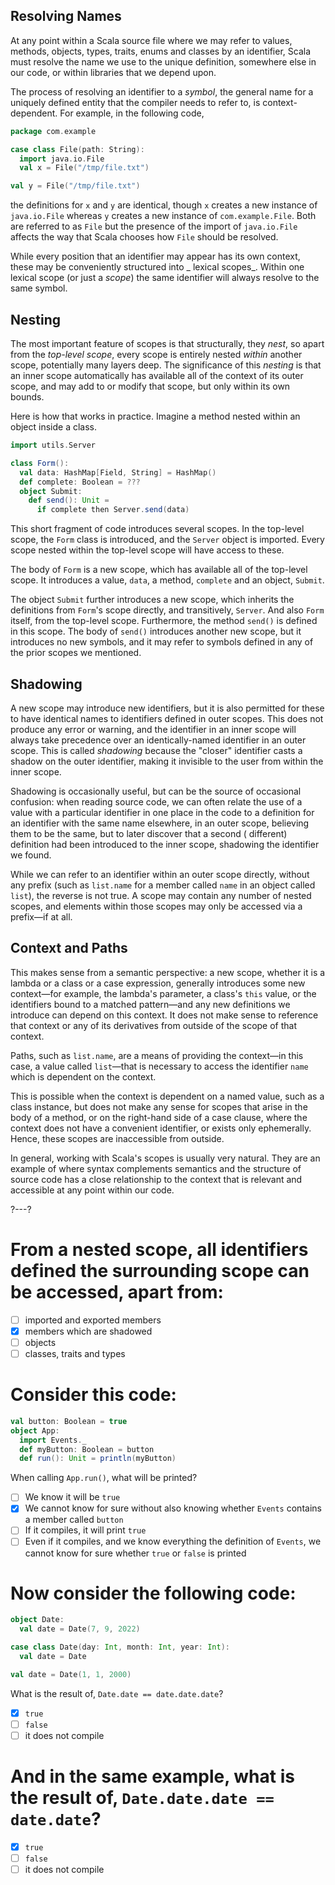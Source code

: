 ## Resolving Names

At any point within a Scala source file where we may refer to values, methods, objects, types, traits, enums and classes
by an identifier, Scala must resolve the name we use to the unique definition, somewhere else in our code, or within
libraries that we depend upon.

The process of resolving an identifier to a _symbol_, the general name for a uniquely defined entity that the compiler
needs to refer to, is context-dependent. For example, in the following code,

```scala
package com.example

case class File(path: String):
  import java.io.File
  val x = File("/tmp/file.txt")

val y = File("/tmp/file.txt")
```

the definitions for `x` and `y` are identical, though `x` creates a new instance of `java.io.File` whereas `y`
creates a new instance of `com.example.File`. Both are referred to as `File` but the presence of the import of
`java.io.File` affects the way that Scala chooses how `File` should be resolved.

While every position that an identifier may appear has its own context, these may be conveniently structured into _
lexical scopes_. Within one lexical scope (or just a _scope_) the same identifier will always resolve to the same
symbol.

## Nesting

The most important feature of scopes is that structurally, they _nest_, so apart from the _top-level scope_, every scope
is entirely nested _within_ another scope, potentially many layers deep. The significance of this
_nesting_ is that an inner scope automatically has available all of the context of its outer scope, and may add to or
modify that scope, but only within its own bounds.

Here is how that works in practice. Imagine a method nested within an object inside a class.

```scala
import utils.Server

class Form():
  val data: HashMap[Field, String] = HashMap()
  def complete: Boolean = ???
  object Submit:
    def send(): Unit =
      if complete then Server.send(data)
```

This short fragment of code introduces several scopes. In the top-level scope, the `Form` class is introduced, and
the `Server` object is imported. Every scope nested within the top-level scope will have access to these.

The body of `Form` is a new scope, which has available all of the top-level scope. It introduces a value,
`data`, a method, `complete` and an object, `Submit`.

The object `Submit` further introduces a new scope, which inherits the definitions from `Form`'s scope directly, and
transitively, `Server`. And also `Form` itself, from the top-level scope. Furthermore, the method `send()`
is defined in this scope. The body of `send()` introduces another new scope, but it introduces no new symbols, and it
may refer to symbols defined in any of the prior scopes we mentioned.

## Shadowing

A new scope may introduce new identifiers, but it is also permitted for these to have identical names to identifiers
defined in outer scopes. This does not produce any error or warning, and the identifier in an inner scope will always
take precedence over an identically-named identifier in an outer scope. This is called
_shadowing_ because the "closer" identifier casts a shadow on the outer identifier, making it invisible to the user from
within the inner scope.

Shadowing is occasionally useful, but can be the source of occasional confusion: when reading source code, we can often
relate the use of a value with a particular identifier in one place in the code to a definition for an identifier with
the same name elsewhere, in an outer scope, believing them to be the same, but to later discover that a second (
different) definition had been introduced to the inner scope, shadowing the identifier we found.

While we can refer to an identifier within an outer scope directly, without any prefix (such as `list.name` for a member
called `name` in an object called `list`), the reverse is not true. A scope may contain any number of nested scopes, and
elements within those scopes may only be accessed via a prefix—if at all.

## Context and Paths

This makes sense from a semantic perspective: a new scope, whether it is a lambda or a class or a case expression,
generally introduces some new context—for example, the lambda's parameter, a class's `this` value, or the identifiers
bound to a matched pattern—and any new definitions we introduce can depend on this context. It does not make sense to
reference that context or any of its derivatives from outside of the scope of that context.

Paths, such as `list.name`, are a means of providing the context—in this case, a value called `list`—that is necessary
to access the identifier `name` which is dependent on the context.

This is possible when the context is dependent on a named value, such as a class instance, but does not make any sense
for scopes that arise in the body of a method, or on the right-hand side of a case clause, where the context does not
have a convenient identifier, or exists only ephemerally. Hence, these scopes are inaccessible from outside.

In general, working with Scala's scopes is usually very natural. They are an example of where syntax complements
semantics and the structure of source code has a close relationship to the context that is relevant and accessible at
any point within our code.

?---?

# From a nested scope, all identifiers defined the surrounding scope can be accessed, apart from:

* [ ] imported and exported members
* [X] members which are shadowed
* [ ] objects
* [ ] classes, traits and types

# Consider this code:

```scala
val button: Boolean = true
object App:
  import Events._
  def myButton: Boolean = button
  def run(): Unit = println(myButton)
```

When calling `App.run()`, what will be printed?

- [ ] We know it will be `true`
- [X] We cannot know for sure without also knowing whether `Events` contains a member called `button`
- [ ] If it compiles, it will print `true`
- [ ] Even if it compiles, and we know everything the definition of `Events`, we cannot know for sure whether `true`
  or `false` is printed

# Now consider the following code:

```scala
object Date:
  val date = Date(7, 9, 2022)

case class Date(day: Int, month: Int, year: Int):
  val date = Date

val date = Date(1, 1, 2000)
```

What is the result of, `Date.date == date.date.date`?

- [X] `true`
- [ ] `false`
- [ ] it does not compile

# And in the same example, what is the result of, `Date.date.date == date.date`?

- [X] `true`
- [ ] `false`
- [ ] it does not compile